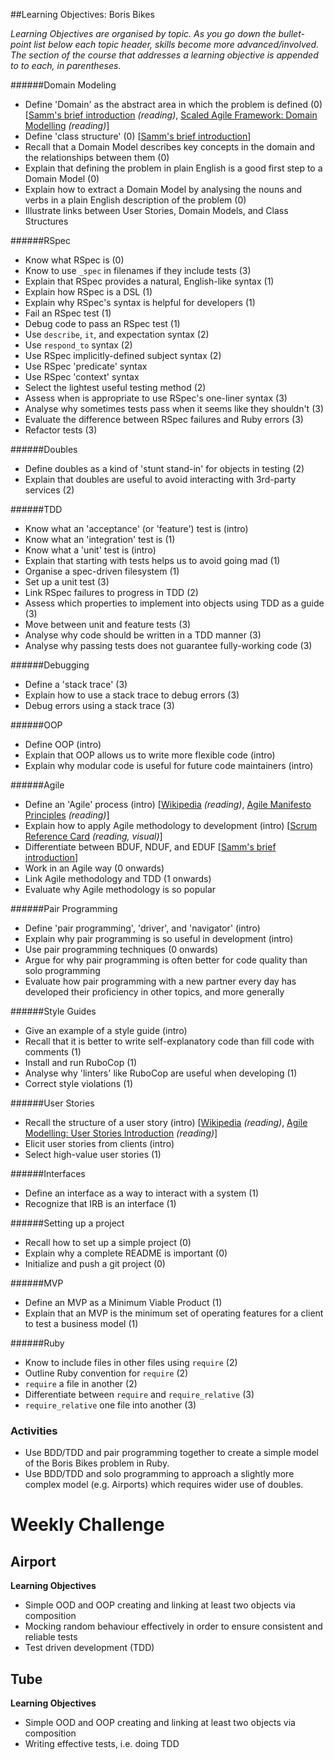 ##Learning Objectives: Boris Bikes

*Learning Objectives are organised by topic. As you go down the bullet-point list below each topic header, skills become more advanced/involved. The section of the course that addresses a learning objective is appended to to each, in parentheses.*

######Domain Modeling
- Define 'Domain' as the abstract area in which the problem is defined (0) [[Samm's brief introduction](http://blog.sjmog.co/2015/03/11/a-brief-introduction-to-domain-modelling/) *(reading)*, [Scaled Agile Framework: Domain Modelling](http://www.scaledagileframework.com/domain-modeling/) *(reading)*]
- Define 'class structure' (0) [[Samm's brief introduction](http://blog.sjmog.co/2015/03/11/whats-a-class-structure/)]
- Recall that a Domain Model describes key concepts in the domain and the relationships between them (0)
- Explain that defining the problem in plain English is a good first step to a Domain Model (0)
- Explain how to extract a Domain Model by analysing the nouns and verbs in a plain English description of the problem (0)
- Illustrate links between User Stories, Domain Models, and Class Structures

######RSpec
- Know what RSpec is (0)
- Know to use `_spec` in filenames if they include tests (3)
- Explain that RSpec provides a natural, English-like syntax (1)
- Explain how RSpec is a DSL (1)
- Explain why RSpec's syntax is helpful for developers (1)
- Fail an RSpec test (1)
- Debug code to pass an RSpec test (1)
- Use `describe`, `it`, and expectation syntax (2)
- Use `respond_to` syntax (2)
- Use RSpec implicitly-defined subject syntax (2)
- Use RSpec 'predicate' syntax
- Use RSpec 'context' syntax
- Select the lightest useful testing method (2)
- Assess when is appropriate to use RSpec's one-liner syntax (3)
- Analyse why sometimes tests pass when it seems like they shouldn't (3)
- Evaluate the difference between RSpec failures and Ruby errors (3)
- Refactor tests (3)

######Doubles
- Define doubles as a kind of 'stunt stand-in' for objects in testing (2)
- Explain that doubles are useful to avoid interacting with 3rd-party services (2)

######TDD
- Know what an 'acceptance' (or 'feature') test is (intro)
- Know what an 'integration' test is (1)
- Know what a 'unit' test is (intro)
- Explain that starting with tests helps us to avoid going mad (1)
- Organise a spec-driven filesystem (1)
- Set up a unit test (3)
- Link RSpec failures to progress in TDD (2)
- Assess which properties to implement into objects using TDD as a guide (3)
- Move between unit and feature tests (3)
- Analyse why code should be written in a TDD manner (3)
- Analyse why passing tests does not guarantee fully-working code (3)

######Debugging
- Define a 'stack trace' (3)
- Explain how to use a stack trace to debug errors (3)
- Debug errors using a stack trace (3)

######OOP
- Define OOP (intro)
- Explain that OOP allows us to write more flexible code (intro)
- Explain why modular code is useful for future code maintainers (intro)

######Agile
- Define an 'Agile' process (intro) [[Wikipedia](http://en.wikipedia.org/wiki/Agile_software_development) *(reading)*, [Agile Manifesto Principles](http://agilemanifesto.org/principles.html) *(reading)*]
- Explain how to apply Agile methodology to development (intro) [[Scrum Reference Card](http://scrumreferencecard.com/scrum-reference-card/) *(reading, visual)*]
- Differentiate between BDUF, NDUF, and EDUF [[Samm's brief introduction](http://blog.sjmog.co/2015/03/12/software-design-up-front-how-much/)]
- Work in an Agile way (0 onwards)
- Link Agile methodology and TDD (1 onwards)
- Evaluate why Agile methodology is so popular

######Pair Programming
- Define 'pair programming', 'driver', and 'navigator' (intro)
- Explain why pair programming is so useful in development (intro)
- Use pair programming techniques (0 onwards)
- Argue for why pair programming is often better for code quality than solo programming
- Evaluate how pair programming with a new partner every day has developed their proficiency in other topics, and more generally

######Style Guides
- Give an example of a style guide (intro)
- Recall that it is better to write self-explanatory code than fill code with comments (1)
- Install and run RuboCop (1)
- Analyse why 'linters' like RuboCop are useful when developing (1)
- Correct style violations (1)

######User Stories
- Recall the structure of a user story (intro) [[Wikipedia](http://en.wikipedia.org/wiki/User_story) *(reading)*, [Agile Modelling: User Stories Introduction](http://www.agilemodeling.com/artifacts/userStory.htm) *(reading)*]
- Elicit user stories from clients (intro)
- Select high-value user stories (1)

######Interfaces
- Define an interface as a way to interact with a system (1)
- Recognize that IRB is an interface (1)

######Setting up a project
- Recall how to set up a simple project (0)
- Explain why a complete README is important (0)
- Initialize and push a git project (0)

######MVP
- Define an MVP as a Minimum Viable Product (1)
- Explain that an MVP is the minimum set of operating features for a client to test a business model (1)

######Ruby
- Know to include files in other files using `require` (2)
- Outline Ruby convention for `require` (2)
- `require` a file in another (2)
- Differentiate between `require` and `require_relative` (3)
- `require_relative` one file into another (3)

### Activities
* Use BDD/TDD and pair programming together to create a simple model of the Boris Bikes problem in Ruby.
* Use BDD/TDD and solo programming to approach a slightly more complex model (e.g. Airports) which requires wider use of doubles.


Weekly Challenge
===========

## Airport

**Learning Objectives**

* Simple OOD and OOP creating and linking at least two objects via composition
* Mocking random behaviour effectively in order to ensure consistent and reliable tests
* Test driven development (TDD)


## Tube

**Learning Objectives**

* Simple OOD and OOP creating and linking at least two objects via composition
* Writing effective tests, i.e. doing TDD
